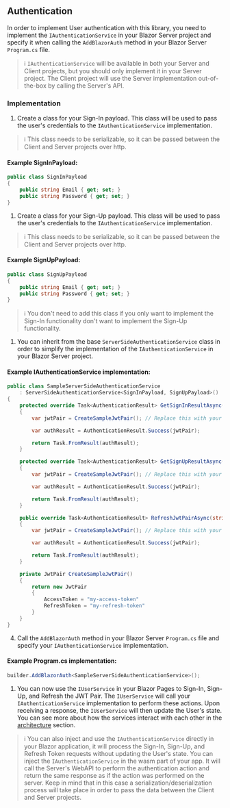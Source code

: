 ## Authentication

In order to implement User authentication with this library, you need to implement the `IAuthenticationService` in your Blazor Server project and specify it when calling the `AddBlazorAuth` method in your Blazor Server `Program.cs` file.

> ℹ️
> `IAuthenticationService` will be available in both your Server and Client projects, but you should only implement it in your Server project. The Client project will use the Server implementation out-of-the-box by calling the Server's API.

### Implementation

1. Create a class for your Sign-In payload. This class will be used to pass the user's credentials to the `IAuthenticationService` implementation.

> ℹ️
> This class needs to be serializable, so it can be passed between the Client and Server projects over http.

#### Example SignInPayload:

```csharp
public class SignInPayload
{
    public string Email { get; set; }
    public string Password { get; set; }
}
```

1. Create a class for your Sign-Up payload. This class will be used to pass the user's credentials to the `IAuthenticationService` implementation.

> ℹ️
> This class needs to be serializable, so it can be passed between the Client and Server projects over http.

#### Example SignUpPayload:

```csharp
public class SignUpPayload
{
    public string Email { get; set; }
    public string Password { get; set; }
}
```

> ℹ️
> You don't need to add this class if you only want to implement the Sign-In functionality don't want to implement the Sign-Up functionality.

1. You can inherit from the base `ServerSideAuthenticationService` class in order to simplify the implementation of the `IAuthenticationService` in your Blazor Server project.

#### Example IAuthenticationService implementation:

```csharp
public class SampleServerSideAuthenticationService
    : ServerSideAuthenticationService<SignInPayload, SignUpPayload>()
{
    protected override Task<AuthenticationResult> GetSignInResultAsync(SignInPayload signInPayload)
    {
        var jwtPair = CreateSampleJwtPair(); // Replace this with your actual authentication logic

        var authResult = AuthenticationResult.Success(jwtPair);

        return Task.FromResult(authResult);
    }

    protected override Task<AuthenticationResult> GetSignUpResultAsync(SignUpPayload signUpPayload)
    {
        var jwtPair = CreateSampleJwtPair(); // Replace this with your actual authentication logic

        var authResult = AuthenticationResult.Success(jwtPair);

        return Task.FromResult(authResult);
    }

    public override Task<AuthenticationResult> RefreshJwtPairAsync(string refreshToken)
    {
        var jwtPair = CreateSampleJwtPair(); // Replace this with your actual authentication logic

        var authResult = AuthenticationResult.Success(jwtPair);

        return Task.FromResult(authResult);
    }

    private JwtPair CreateSampleJwtPair()
    {
        return new JwtPair
        {
            AccessToken = "my-access-token"
            RefreshToken = "my-refresh-token"
        }
    }
}
```

4. Call the `AddBlazorAuth` method in your Blazor Server `Program.cs` file and specify your `IAuthenticationService` implementation.

#### Example Program.cs implementation:

```csharp
builder.AddBlazorAuth<SampleServerSideAuthenticationService>();
```

1. You can now use the `IUserService` in your Blazor Pages to Sign-In, Sign-Up, and Refresh the JWT Pair. The `IUserService` will call your `IAuthenticationService` implementation to perform these actions. Upon receiving a response, the `IUserService` will then update the User's state. You can see more about how the services interact with each other in the [architecture](04.architecture.md) section.

> ℹ️
> You can also inject and use the `IAuthenticationService` directly in your Blazor application, it will process the Sign-In, Sign-Up, and Refresh Token requests without updating the User's state. You can inject the `IAuthenticationService` in the wasm part of your app. It will call the Server's WebAPI to perform the authentication action and return the same response as if the action was performed on the server. Keep in mind that in this case a serialization/deserialization process will take place in order to pass the data between the Client and Server projects.